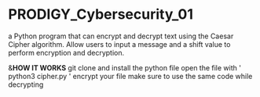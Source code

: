 # PRODIGY_Cybersecurity_01
a Python program that can encrypt and decrypt text using the Caesar Cipher algorithm. 
Allow users to input a message and a shift value to perform encryption and decryption.

&**HOW IT WORKS**
git clone and install the python file
open the file with ' python3 cipher.py '
encrypt your file 
make sure to use the same code while decrypting
